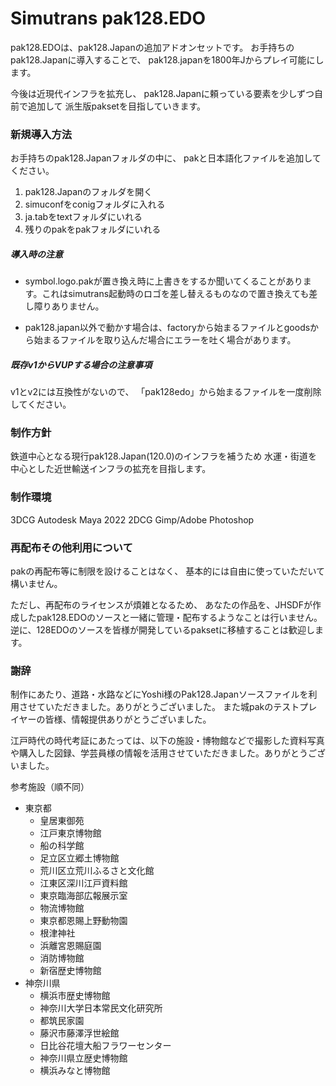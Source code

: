 # Simutrans pak128.EDO

pak128.EDOは、pak128.Japanの追加アドオンセットです。
お手持ちのpak128.Japanに導入することで、
pak128.japanを1800年Jからプレイ可能にします。

今後は近現代インフラを拡充し、
pak128.Japanに頼っている要素を少しずつ自前で追加して
派生版paksetを目指していきます。

### 新規導入方法
お手持ちのpak128.Japanフォルダの中に、
pakと日本語化ファイルを追加してください。

1. pak128.Japanのフォルダを開く
1. simuconfをconigフォルダに入れる
1. ja.tabをtextフォルダにいれる
1. 残りのpakをpakフォルダにいれる

##### 導入時の注意

- symbol.logo.pakが置き換え時に上書きをするか聞いてくることがあります。これはsimutrans起動時のロゴを差し替えるものなので置き換えても差し障りありません。

- pak128.japan以外で動かす場合は、factoryから始まるファイルとgoodsから始まるファイルを取り込んだ場合にエラーを吐く場合があります。


##### 既存v1からVUPする場合の注意事項
v1とv2には互換性がないので、
「pak128edo」から始まるファイルを一度削除してください。

### 制作方針
鉄道中心となる現行pak128.Japan(120.0)のインフラを補うため
水運・街道を中心とした近世輸送インフラの拡充を目指します。

### 制作環境
3DCG Autodesk Maya 2022
2DCG Gimp/Adobe Photoshop

### 再配布その他利用について
pakの再配布等に制限を設けることはなく、
基本的には自由に使っていただいて構いません。

ただし、再配布のライセンスが煩雑となるため、
あなたの作品を、JHSDFが作成したpak128.EDOのソースと一緒に管理・配布するようなことは行いません。
逆に、128EDOのソースを皆様が開発しているpaksetに移植することは歓迎します。


### 謝辞
制作にあたり、道路・水路などにYoshi様のPak128.Japanソースファイルを利用させていただきました。ありがとうございました。
また城pakのテストプレイヤーの皆様、情報提供ありがとうございました。

江戸時代の時代考証にあたっては、以下の施設・博物館などで撮影した資料写真や購入した図録、学芸員様の情報を活用させていただきました。ありがとうございました。

参考施設（順不同）
- 東京都
  - 皇居東御苑
  - 江戸東京博物館
  - 船の科学館
  - 足立区立郷土博物館
  - 荒川区立荒川ふるさと文化館
  - 江東区深川江戸資料館
  - 東京臨海部広報展示室
  - 物流博物館
  - 東京都恩賜上野動物園
  - 根津神社
  - 浜離宮恩賜庭園
  - 消防博物館
  - 新宿歴史博物館
- 神奈川県
  - 横浜市歴史博物館
  - 神奈川大学日本常民文化研究所
  - 都筑民家園
  - 藤沢市藤澤浮世絵館
  - 日比谷花壇大船フラワーセンター
  - 神奈川県立歴史博物館
  - 横浜みなと博物館
